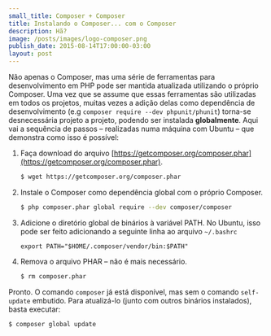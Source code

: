 ```yaml
---
small_title: Composer + Composer
title: Instalando o Composer... com o Composer
description: Hã?
image: /posts/images/logo-composer.png
publish_date: 2015-08-14T17:00:00-03:00
layout: post
---
```

Não apenas o Composer, mas uma série de ferramentas para desenvolvimento em PHP pode ser mantida atualizada utilizando o próprio Composer. Uma vez que se assume que essas ferramentas são utilizadas em todos os projetos, muitas vezes a adição delas como dependência de desenvolvimento (e.g `composer require --dev phpunit/phunit`) torna-se desnecessária projeto a projeto, podendo ser instalada **globalmente**. Aqui vai a sequência de passos – realizadas numa máquina com Ubuntu – que demonstra como isso é possível:

1. Faça download do arquivo [https://getcomposer.org/composer.phar](https://getcomposer.org/composer.phar).

   ```sh
   $ wget https://getcomposer.org/composer.phar
   ```
2. Instale o Composer como dependência global com o próprio Composer.

   ```sh
   $ php composer.phar global require --dev composer/composer
   ```
3. Adicione o diretório global de binários à variável PATH. No Ubuntu, isso pode ser feito adicionando a seguinte linha ao arquivo `~/.bashrc`

   ```
   export PATH="$HOME/.composer/vendor/bin:$PATH"
   ```
4. Remova o arquivo PHAR – não é mais necessário.

   ```sh
   $ rm composer.phar
   ```

Pronto. O comando `composer` já está disponível, mas sem o comando `self-update` embutido. Para atualizá-lo (junto com outros binários instalados), basta executar:

```sh
$ composer global update
```
